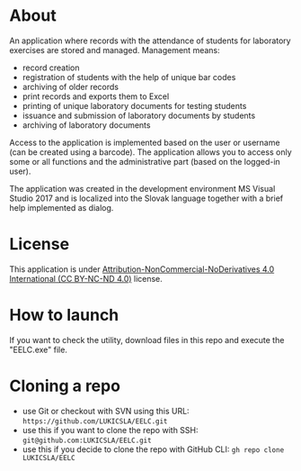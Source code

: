 # About
An application where records with the attendance of students for laboratory exercises are stored and managed.
Management means:
- record creation
- registration of students with the help of unique bar codes
- archiving of older records
- print records and exports them to Excel
- printing of unique laboratory documents for testing students
- issuance and submission of laboratory documents by students
- archiving of laboratory documents

Access to the application is implemented based on the user or username (can be created using a barcode). The application allows you to access only some or all functions and the administrative part (based on the logged-in user).

The application was created in the development environment MS Visual Studio 2017 and is localized into the Slovak language together with a brief help implemented as dialog.

# License
This application is under [Attribution-NonCommercial-NoDerivatives 4.0 International (CC BY-NC-ND 4.0)](https://creativecommons.org/licenses/by-nc-nd/4.0/) license.

# How to launch
If you want to check the utility, download files in this repo and execute the "EELC.exe" file.

# Cloning a repo
- use Git or checkout with SVN using this URL: `https://github.com/LUKICSLA/EELC.git`
- use this if you want to clone the repo with SSH: `git@github.com:LUKICSLA/EELC.git`
- use this if you decide to clone the repo with GitHub CLI: `gh repo clone LUKICSLA/EELC`
